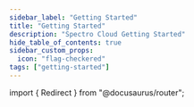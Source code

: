 ```yaml
---
sidebar_label: "Getting Started"
title: "Getting Started"
description: "Spectro Cloud Getting Started"
hide_table_of_contents: true
sidebar_custom_props:
  icon: "flag-checkered"
tags: ["getting-started"]
---
```


<!-- The following content redirects users to Getting Started in the Tutorials section -->

import { Redirect } from "@docusaurus/router";

<Redirect to="/tutorials/getting-started" />

